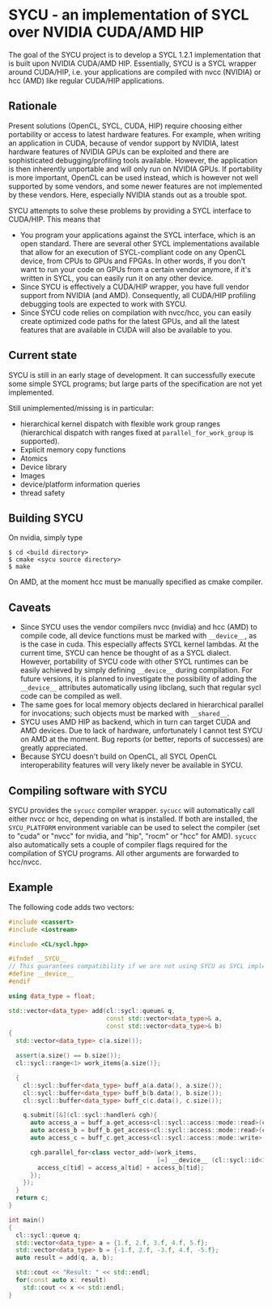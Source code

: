 # SYCU - an implementation of SYCL over NVIDIA CUDA/AMD HIP
The goal of the SYCU project is to develop a SYCL 1.2.1 implementation that is built upon NVIDIA CUDA/AMD HIP.
Essentially, SYCU is a SYCL wrapper around CUDA/HIP, i.e. your applications are compiled with nvcc (NVIDIA) or hcc (AMD) like regular CUDA/HIP applications.

## Rationale
Present solutions (OpenCL, SYCL, CUDA, HIP) require choosing either portability or access to latest hardware features.
For example, when writing an application in CUDA, because of vendor support by NVIDIA, latest hardware features of NVIDIA GPUs can be exploited and there are sophisticated debugging/profiling tools available.
However, the application is then inherently unportable and will only run on NVIDIA GPUs.
If portability is more important, OpenCL can be used instead, which is however not well supported by some vendors, and some newer features are not implemented by these vendors. Here, especially NVIDIA stands out as a trouble spot.

SYCU attempts to solve these problems by providing a SYCL interface to CUDA/HIP. This means that
* You program your applications against the SYCL interface, which is an open standard. There are several other SYCL implementations available that allow for an execution of SYCL-compliant code on any OpenCL device, from CPUs to GPUs and FPGAs. In other words, if you don't want to run your code on GPUs from a certain vendor anymore, if it's written in SYCL, you can easily run it on any other device.
* Since SYCU is effectively a CUDA/HIP wrapper, you have full vendor support from NVIDIA (and AMD). Consequently, all CUDA/HIP profiling debugging tools are expected to work with SYCU.
* Since SYCU code relies on compilation with nvcc/hcc, you can easily create optimized code paths for the latest GPUs, and all the latest features that are available in CUDA will also be available to you.

## Current state
SYCU is still in an early stage of development. It can successfully execute some simple SYCL programs; but large parts of the specification are not yet implemented.

Still unimplemented/missing is in particular:
* hierarchical kernel dispatch with flexible work group ranges (hierarchical dispatch with ranges fixed at `parallel_for_work_group` is supported).
* Explicit memory copy functions
* Atomics
* Device library
* Images
* device/platform information queries
* thread safety


## Building SYCU
On nvidia, simply type
```
$ cd <build directory>
$ cmake <sycu source directory>
$ make
```
On AMD, at the moment hcc must be manually specified as cmake compiler.

## Caveats
* Since SYCU uses the vendor compilers nvcc (nvidia) and hcc (AMD) to compile code, all device functions must be marked with `__device__`, as is the case in cuda. This especially affects SYCL kernel lambdas. At the current time, SYCU can hence be thought of as a SYCL dialect. However, portability of SYCU code with other SYCL runtimes can be easily achieved by simply defining `__device__` during compilation. For future versions, it is planned to investigate the possibility of adding the `__device__` attributes automatically using libclang, such that regular sycl code can be compiled as well.
* The same goes for local memory objects declared in hierarchical parallel for invocations; such objects must be marked with `__shared__`.
* SYCU uses AMD HIP as backend, which in turn can target CUDA and AMD devices. Due to lack of hardware, unfortunately I cannot test SYCU on AMD at the moment. Bug reports (or better, reports of successes) are greatly appreciated.
* Because SYCU doesn't build on OpenCL, all SYCL OpenCL interoperability features will very likely never be available in SYCU.

## Compiling software with SYCU
SYCU provides the `sycucc` compiler wrapper. `sycucc` will automatically call either nvcc or hcc, depending on what is installed. If both are installed, the `SYCU_PLATFORM` environment variable can be used to select the compiler (set to "cuda" or "nvcc" for nvidia, and "hip", "rocm" or "hcc" for AMD). `sycucc` also automatically sets a couple of compiler flags required for the compilation of SYCU programs. All other arguments are forwarded to hcc/nvcc.

## Example
The following code adds two vectors:
```cpp
#include <cassert>
#include <iostream>

#include <CL/sycl.hpp>

#ifndef __SYCU__
// This guarantees compatibility if we are not using SYCU as SYCL implementation.
#define __device__
#endif

using data_type = float;

std::vector<data_type> add(cl::sycl::queue& q,
                           const std::vector<data_type>& a,
                           const std::vector<data_type>& b)
{
  std::vector<data_type> c(a.size());

  assert(a.size() == b.size());
  cl::sycl::range<1> work_items{a.size()};

  {
    cl::sycl::buffer<data_type> buff_a(a.data(), a.size());
    cl::sycl::buffer<data_type> buff_b(b.data(), b.size());
    cl::sycl::buffer<data_type> buff_c(c.data(), c.size());

    q.submit([&](cl::sycl::handler& cgh){
      auto access_a = buff_a.get_access<cl::sycl::access::mode::read>(cgh);
      auto access_b = buff_b.get_access<cl::sycl::access::mode::read>(cgh);
      auto access_c = buff_c.get_access<cl::sycl::access::mode::write>(cgh);

      cgh.parallel_for<class vector_add>(work_items,
                                         [=] __device__ (cl::sycl::id<1> tid) {
        access_c[tid] = access_a[tid] + access_b[tid];
      });
    });
  }
  return c;
}

int main()
{
  cl::sycl::queue q;
  std::vector<data_type> a = {1.f, 2.f, 3.f, 4.f, 5.f};
  std::vector<data_type> b = {-1.f, 2.f, -3.f, 4.f, -5.f};
  auto result = add(q, a, b);

  std::cout << "Result: " << std::endl;
  for(const auto x: result)
    std::cout << x << std::endl;
}

```



